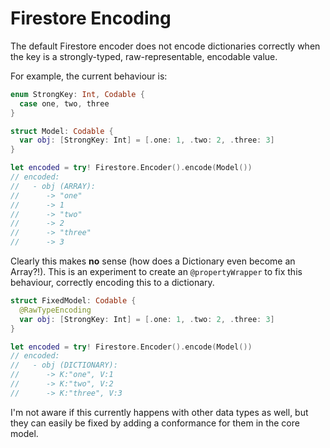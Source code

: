 # Firestore Encoding

The default Firestore encoder does not encode dictionaries correctly when the key is a strongly-typed, raw-representable, encodable value.

For example, the current behaviour is:
```swift
enum StrongKey: Int, Codable {
  case one, two, three
}

struct Model: Codable {
  var obj: [StrongKey: Int] = [.one: 1, .two: 2, .three: 3]
}

let encoded = try! Firestore.Encoder().encode(Model())
// encoded:
//   - obj (ARRAY):
//      -> "one"
//      -> 1
//      -> "two"
//      -> 2
//      -> "three"
//      -> 3
```

Clearly this makes **no** sense (how does a Dictionary even become an Array?!). 
This is an experiment to create an `@propertyWrapper` to fix this behaviour, correctly encoding this to a dictionary.
```swift
struct FixedModel: Codable {
  @RawTypeEncoding
  var obj: [StrongKey: Int] = [.one: 1, .two: 2, .three: 3]
}

let encoded = try! Firestore.Encoder().encode(Model())
// encoded:
//   - obj (DICTIONARY):
//      -> K:"one", V:1
//      -> K:"two", V:2
//      -> K:"three", V:3
```

I'm not aware if this currently happens with other data types as well, but they can easily be fixed by adding a conformance for them in the core model.

